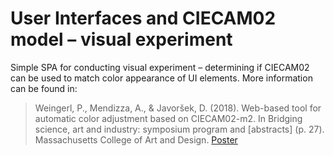 # User Interfaces and CIECAM02 model – visual experiment
Simple SPA for conducting visual experiment – determining if CIECAM02 can be used to match color appearance of UI elements. More information can be found in:
> Weingerl, P., Mendizza, A., & Javoršek, D. (2018). Web-based tool for automatic color adjustment based on CIECAM02-m2. In Bridging science, art and industry: symposium program and \[abstracts\] (p. 27). Massachusetts College of Art and Design.
[Poster](https://www.researchgate.net/publication/330258616_Web-based_tool_for_automatic_color_adjustment_based_on_CIECAM02-m2)

